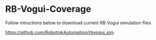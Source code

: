 # RB-Vogui-Coverage

Follow intructions below to download current RB Vogui simulation files

https://github.com/RobotnikAutomation/rbvogui_sim
